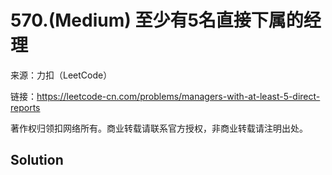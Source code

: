 # 570.(Medium) 至少有5名直接下属的经理



来源：力扣（LeetCode）

链接：https://leetcode-cn.com/problems/managers-with-at-least-5-direct-reports 

著作权归领扣网络所有。商业转载请联系官方授权，非商业转载请注明出处。



## Solution 



```sql



```
    